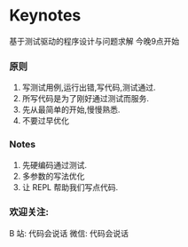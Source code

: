 # Keynotes
基于测试驱动的程序设计与问题求解
今晚9点开始

### 原则 
1. 写测试用例,运行出错,写代码,测试通过.
2. 所写代码是为了刚好通过测试而服务.
3. 先从最简单的开始,慢慢熟悉.
4. 不要过早优化

### Notes
1. 先硬编码通过测试.
2. 多参数的写法优化
3. 让 REPL 帮助我们写点代码. 


### 欢迎关注:
B 站: 代码会说话
微信: 代码会说话